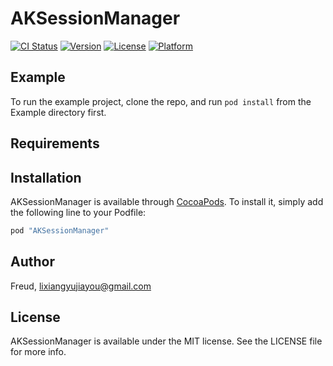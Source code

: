 # AKSessionManager

[![CI Status](http://img.shields.io/travis/Freud/AKSessionManager.svg?style=flat)](https://travis-ci.org/Freud/AKSessionManager)
[![Version](https://img.shields.io/cocoapods/v/AKSessionManager.svg?style=flat)](http://cocoapods.org/pods/AKSessionManager)
[![License](https://img.shields.io/cocoapods/l/AKSessionManager.svg?style=flat)](http://cocoapods.org/pods/AKSessionManager)
[![Platform](https://img.shields.io/cocoapods/p/AKSessionManager.svg?style=flat)](http://cocoapods.org/pods/AKSessionManager)

## Example

To run the example project, clone the repo, and run `pod install` from the Example directory first.

## Requirements

## Installation

AKSessionManager is available through [CocoaPods](http://cocoapods.org). To install
it, simply add the following line to your Podfile:

```ruby
pod "AKSessionManager"
```

## Author

Freud, lixiangyujiayou@gmail.com

## License

AKSessionManager is available under the MIT license. See the LICENSE file for more info.
